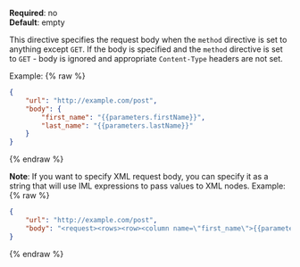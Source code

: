 **Required**: no  
**Default**: empty

This directive specifies the request body when the `method` directive is
set to anything except `GET`. If the body is specified and the `method`
directive is set to `GET` - body is ignored and appropriate
`Content-Type` headers are not set.

Example:
{% raw %}
```json
{
    "url": "http://example.com/post",
    "body": {
        "first_name": "{{parameters.firstName}}",
        "last_name": "{{parameters.lastName}}"
    }
}
```
{% endraw %}

**Note**: If you want to specify XML request body, you can specify it as
a string that will use IML expressions to pass values to XML nodes.
Example:
{% raw %}
```json
{
    "url": "http://example.com/post",
    "body": "<request><rows><row><column name=\"first_name\">{{parameters.firstName}}</column><column name=\"last_name\">{{parameters.lastName}}</column></row></rows></request>"
}
```
{% endraw %}

